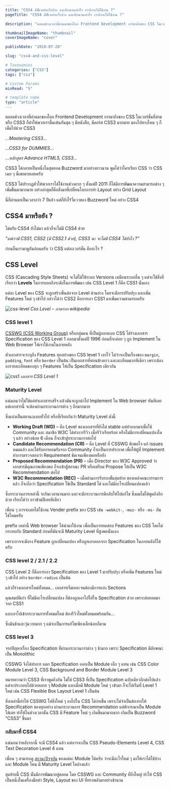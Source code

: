 ```yaml
---
title: "CSS4 มีฟีเจอร์อะไรบ้าง และอีกนานเท่าไร เราถึงจะได้ใช้งาน ?"
pageTitle: "CSS4 มีฟีเจอร์อะไรบ้าง และอีกนานเท่าไร เราถึงจะได้ใช้งาน ?"

description: "ตลอดช่วงเวลาที่ผ่านมาของโลก Frontend Development การมาถึงของ CSS ในเวอร์ชั่นที่สาม หรือ CSS3 ก็ทำให้พวกเราตื่นเต้นกันสุด ๆ มีหนังสือ, มีคอร์ส CSS3 มากมาย มองไปทางไหน ๆ ก็เต็มไปด้วย CSS3..."

thumbnailImageName: "thumbnail"
coverImageName: "cover"

publishDate: "2018-07-28"

slug: "css4-and-css-level"

# Taxonomies
categories: ["CSS"]
tags: ["css"]

# Custom Params
minRead: "5"

# template name
type: "article"
---
```


ตลอดช่วงเวลาที่ผ่านมาของโลก Frontend Development การมาถึงของ CSS ในเวอร์ชั่นที่สาม หรือ CSS3 ก็ทำให้พวกเราตื่นเต้นกันสุด ๆ มีหนังสือ, มีคอร์ส CSS3 มากมาย มองไปทางไหน ๆ ก็เต็มไปด้วย CSS3

*...Mastering CSS3...*

*...CSS3 for DUMMIES...*

*...หลักสูตร Advance HTML5, CSS3...*

CSS3 ได้กลายเป็นหนึ่งในสุดยอด Buzzword มาอย่างยาวนาน พูดได้ว่าใครเรียก CSS ว่า CSS เฉย ๆ นี่เชยตายเลยครับ

CSS3 ได้ปรากฏตัวให้พวกเราได้ใช้งานช่วงแรก ๆ ตั้งแต่ปี 2011 ก็ได้มีการพัฒนาความสามารถต่าง ๆ เพิ่มขึ้นมามากมาย อย่างล่าสุดก็คือสิ่งมาที่เปลี่ยนโลกการทำ Layout อย่าง Grid Layout

นี่ก็ผ่านมาเป็นเวลากว่า 7 ปีแล้ว แต่ก็ยังไร้วี่แววของ Buzzword ใหม่ อย่าง CSS4

## CSS4 มาหรือยัง ?

ไม่ครับ CSS4 ยังไม่มา แล้วก็จะไม่มี CSS4 ด้วย

*“แต่เรามี CSS1, CSS2 (มี CSS2.1 ด้วย), CSS3 นะ จะไม่มี CSS4 ได้ยังไง ?”*

ก่อนอื่นเรามาดูกันก่อนครับ ว่า CSS แต่ละเวอร์ชั่น คืออะไร ?

## CSS Level

CSS (Cascading Style Sheets) จะไม่ได้ใช้ระบบ Versions เหมือนระบบอื่น ๆ แต่จะใช้สิ่งที่เรียกว่า **Levels** ในการบอกถึงระดับในการพัฒนา เช่น CSS Level 1 ก็คือ CSS1 นั่นเอง

แต่ละ Level ของ CSS จะถูกสร้างขึ้นต่อจาก Level ด้านล่าง โดยจะมีการปรับปรุง และเพิ่ม Features ใหม่ ๆ เข้าไป กล่าวได้ว่า CSS2 คือการเอา CSS1 มาเพิ่มความสามารถครับ

<p class="_tal-ct">
	<picture class="_mgt-32px">
		<source srcset="css-level@2x.webp 2x, css-level.webp" type="image/webp">
		<source srcset="css-level@2x.png 2x, css-level.png" type="image/png">
		<img
			src="css-level.png"
			alt="css-level"
			class="_w-at _mxw-100pct"
		>
		<em>Css Level – ภาพจาก wikipedia</em>
	</picture>
</p>

### CSS level 1

<a href="https://www.w3.org/Style/CSS/members" target="_blank" rel="noreferrer noopener" class="bio-link -fancy">CSSWG (CSS Working Group)</a> หรือกลุ่มคน ที่เป็นผู้ออกแบบ CSS ได้ร่างเอกสาร Specification ของ CSS Level 1 ออกมาตั้งแต่ปี 1996 ก่อนที่จะค่อย ๆ ถูก Implement ใน Web Browser ให้เราใช้งานในภายหลัง

ตัวเอกสารจะระบุถึง Features ทุกอย่างของ CSS level 1 เอาไว้ ไม่ว่าจะเป็นเรื่องของ ```margin```, ```padding```, ```font``` หรือ ```border``` เป็นต้น เป็นเอกสารที่ค่อนข้างยาว และละเอียดมากทีเดียว เพราะต้องลงรายละเอียดของทุก ๆ Features ให้เป็น Specification เดียวกัน

<p class="_tal-ct">
	<picture class="_mgt-32px">
		<source srcset="css1@2x.webp 2x, css1.webp" type="image/webp">
		<source srcset="css1@2x.png 2x, css1.png" type="image/png">
		<img
			src="css1.png"
			alt="css1"
			class="_w-at _mxw-100pct"
		>
		<em>เอกสาร CSS Level 1</em>
	</picture>
</p>

### Maturity Level

แน่นอนว่าไม่ใช้แค่ทำเอกสารเสร็จ แล้วมันจะถูกนำไป Implement ใน Web browser ทันทีเลย แต่เอกสารนี้ จะต้องผ่านกระบวนการต่าง ๆ อีกมากมาย

ซึ่งแบ่งเป็นสถานะแบบทั่วไป หรือที่เรียกกันว่า Maturity Level ดังนี้

- **Working Draft (WD)** – คือ Level ของเอกสารที่ยังไม่ stable แต่ทำออกมาเพื่อใช้ Community และ สมาชิก W3C ได้ทำการรีวิว เมื่อรีวิวเรียบร้อย หรือไม่มีการเปลี่ยนแปลงใด ๆ แล้ว อย่างน้อย 6 เดือน ก็จะเข้าสู่กระบวนการต่อไป
- **Candidate Recommendation (CR)** – คือ Level ที่ CSSWG พึงพอใจ แก้ issues หมดแล้ว และได้รับการยอมรับจาก Community ก็จะเป็นการประกาศ เพื่อให้ผู้ที่ Implement ทำการตรวจสอบว่า Requirement ชัดเจนเพียงพอหรือยัง
- **Proposed Recommendation (PR)** – เมื่อ Director ของ W3C Approved ว่า เอกสารมีคุณภาพเพียงพอ ก็จะเข้าสู้สถาณะ PR หรือเตรียม Propose ให้เป็น W3C Recommendation ต่อไป
- **W3C Recommendation (REC)** – เมื่อผ่านการรับรองขั้นสุดท้าย ของเหล่าคณะกรรมการแล้ว ก็จะถือว่า Specification ใช้เป็น Standard ได้ และไม่มีอะไรเปลี่ยนแปลงแล้ว

ซึ่งกระบวนการเหล่านี้ จะกินเวลานานมาก และจะมีกระบวนการตีกลับให้ไปแก้ไข ซึ่งผมไม่ได้พูดถึงอีกด้วย เรียกได้ว่า ยาวข้ามปีเลยทีเดียว

เพื่อน ๆ อาจจะเคยได้ใช้งาน Vender prefix ของ CSS เช่น ```-webkit-```, ```-moz-``` หรือ ```-ms-``` กันใช่ไหมครับ

prefix เหล่านี้ Web browser ได้นำมาใช้งาน เพื่อเป็นการทดสอบ Features ของ CSS โดยไม่กระทบกับ Standard ก่อนที่มันจะมี Maturity Level ที่สูงพอนั่นเอง

เพราะอาจจะมีบาง Feature ถูกเปลี่ยนแปลง หรือถูกเอาออกจาก Specification ในภายหลังก็ได้ครับ

### CSS level 2 / 2.1 / 2.2

CSS Level 2 ก็คือการเอา Specification ของ Level 1 มาปรับปรุง หรือเพิ่ม Features ใหม่ ๆ เข้าไป อย่าง ```border-radius``` เป็นต้น

แล้วก็ร่างเอกสารใหม่ทั้งหมด... เอกสารเริ่มเยอะจนต้องมีการแบ่ง Sections

คุณสมบัติเก่า ที่ไม่มีอะไรเปลี่ยนแปลง ก็ต้องถูกเอาไปใส่ใน Specification ด้วย เพราะต่อยอดมาจาก CSS1

และเอาไปเข้ากระบวนการทั้งหมดใหม่ ต้องรีวิวใหม่ทั้งหมดพร้อมกัน...

ซึ่งมันช้าและวุ่นวายมาก ๆ แม้จะเป็นการแก้ไขเพียงเล็กน้อยก็ตาม

### CSS level 3

จากปัญหาเรื่อง Specification ที่ผ่านกระบวนการต่าง ๆ ช้ามาก เพราะ Specification มีลักษณะเป็น Monolithic

CSSWG จึงได้ทำการ แตก Specification ออกเป็น Module เล็ก ๆ แทน เช่น CSS Color Module Level 3, CSS Background and Border Module Level 3

หมายความว่า CSS3 ที่เราพูดถึงกัน ไม่ใช่ CSS3 ที่เป็น Specification ฉบับเดียวอีกต่อไปแล้ว แต่จะประกอบไปด้วยหลาย ๆ Module และเมื่อมี Module ใหม่ ๆ เข้ามา ก็จะไปเริ่มที่ Level 1 ใหม่ เช่น CSS Flexible Box Layout Level 1 เป็นต้น

สิ่งเหล่านี้ทำให้ CSSWG ใส่สิ่งใหม่ ๆ ลงไปใน CSS ได้ง่ายขึ้น เพราะไม่จำเป็นต้องรอให้ Specification ของทุกอย่าง ผ่านกระบวนการ Recommendation แต่พิจารณาเป็น Module ได้เลย ทำให้ในช่วงเวลานั้น CSS มี Feature ใหม่ ๆ เกิดขึ้นมามากมาก เกิดเป็น Buzzword “CSS3” ขึ้นมา

### กลับมาที่ CSS4
แน่นอนว่าหลังจากนี้ จะมี CSS4 แล้ว แต่อาจจะเป็น CSS Pseudo-Elements Level 4, CSS Text Decoration Level 4 แทน

เพื่อน ๆ สามารถดู <a href="https://www.w3.org/Style/CSS/current-work" target="_blank" rel="noreferrer noopener" class="bio-link -fancy">สถานะปัจจุบัน</a> ของแต่ละ Module ได้ครับ ว่าจะมีอะไรใหม่ ๆ มาให้เราได้ใช้บ้าง และ Module ไหน มี Maturity Level ใดบ้างแล้ว

สุดท้ายนี้ CSS นั้นมีการพัฒนาอยู่ตลอด โดย CSSWG และ Community ที่ยิ่งใหญ่ ทำให้ CSS เป็นหนึ่งในเครื่องมือทำ Style, Layout ของ UI ที่ทรงพลังมาอย่างช้านาน
